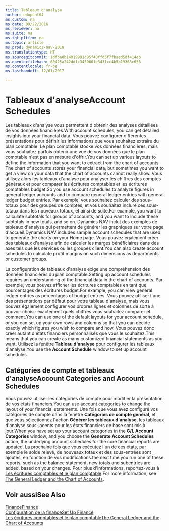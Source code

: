 ```yaml
---
title: Tableaux d'analyse
author: edupont04
ms.custom: na
ms.date: 09/22/2016
ms.reviewer: na
ms.suite: na
ms.tgt_pltfrm: na
ms.topic: article
ms.prod: dynamics-nav-2018
ms.translationtype: HT
ms.sourcegitcommit: 1dfba8b14019991c95f40ffd5f7fbaed5df414eb
ms.openlocfilehash: 60425a242ddfc3459601e343fcc4b5b19363c656
ms.contentlocale: fr-be
ms.lasthandoff: 12/01/2017

---
```


# <a name="account-schedules"></a><span data-ttu-id="a1ef6-102">Tableaux d'analyse</span><span class="sxs-lookup"><span data-stu-id="a1ef6-102">Account Schedules</span></span>
<span data-ttu-id="a1ef6-103">Les tableaux d'analyse vous permettent d'obtenir des analyses détaillées de vos données financières.</span><span class="sxs-lookup"><span data-stu-id="a1ef6-103">With account schedules, you can get detailed insights into your financial data.</span></span> <span data-ttu-id="a1ef6-104">Vous pouvez configurer différentes présentations pour définir les informations que vous souhaitez extraire du plan comptable. Le plan comptable stocke vos données financières, mais vous souhaitez parfois obtenir une vue de vos données que le plan comptable n'est pas en mesure d'offrir.</span><span class="sxs-lookup"><span data-stu-id="a1ef6-104">You can set up various layouts to define the information that you want to extract from the chart of accounts The chart of accounts stores your financial data, but sometimes you want to get a view on your data that the chart of accounts cannot really show.</span></span> <span data-ttu-id="a1ef6-105">Vous utilisez alors les tableaux d'analyse pour analyser les chiffres des comptes généraux et pour comparer les écritures comptables et les écritures comptables budget.</span><span class="sxs-lookup"><span data-stu-id="a1ef6-105">So you use account schedules to analyze figures in general ledger accounts and to compare general ledger entries with general ledger budget entries.</span></span>
<span data-ttu-id="a1ef6-106">Par exemple, vous souhaitez calculer des sous-totaux pour des groupes de comptes, et vous souhaitez inclure ces sous-totaux dans les nouveaux totaux, et ainsi de suite.</span><span class="sxs-lookup"><span data-stu-id="a1ef6-106">For example, you want to calculate subtotals for groups of accounts, and you want to include these subtotals in new totals, and so on.</span></span>
<span data-ttu-id="a1ef6-107">Dynamics NAV inclut des exemples de tableaux d'analyse qui permettent de générer les graphiques sur votre page d'accueil.</span><span class="sxs-lookup"><span data-stu-id="a1ef6-107">Dynamics NAV includes sample account schedules that are used to generate the charts on your Home page.</span></span> <span data-ttu-id="a1ef6-108">Vous pouvez également créer des tableaux d'analyse afin de calculer les marges bénéficiaires dans des axes tels que les services ou les groupes client.</span><span class="sxs-lookup"><span data-stu-id="a1ef6-108">You can also create account schedules to calculate profit margins on such dimensions as departments or customer groups.</span></span>  

<span data-ttu-id="a1ef6-109">La configuration de tableaux d'analyse exige une compréhension des données financières du plan comptable.</span><span class="sxs-lookup"><span data-stu-id="a1ef6-109">Setting up account schedules requires an understanding of the financial data in the chart of accounts.</span></span>
<span data-ttu-id="a1ef6-110">Par exemple, vous pouvez afficher les écritures comptables en tant que pourcentages des écritures budget.</span><span class="sxs-lookup"><span data-stu-id="a1ef6-110">For example, you can view general ledger entries as percentages of budget entries.</span></span>
<span data-ttu-id="a1ef6-111">Vous pouvez utiliser l'une des présentations par défaut pour votre tableau d'analyse, mais vous pouvez également configurer vos propres lignes et colonnes de sorte à pouvoir choisir exactement quels chiffres vous souhaitez comparer et comment.</span><span class="sxs-lookup"><span data-stu-id="a1ef6-111">You can use one of the default layouts for your account schedule, or you can set up your own rows and columns so that you can decide exactly which figures you wish to compare and how.</span></span>
<span data-ttu-id="a1ef6-112">Vous pouvez donc créer autant d'états financiers personnalisés que vous le souhaitez.</span><span class="sxs-lookup"><span data-stu-id="a1ef6-112">This means that you can create as many customized financial statements as you want.</span></span> <span data-ttu-id="a1ef6-113">Utilisez la fenêtre **Tableau d'analyse** pour configurer les tableaux d'analyse.</span><span class="sxs-lookup"><span data-stu-id="a1ef6-113">You use the **Account Schedule** window to set up account schedules.</span></span>  

## <a name="account-categories-and-account-schedules"></a><span data-ttu-id="a1ef6-114">Catégories de compte et tableaux d'analyse</span><span class="sxs-lookup"><span data-stu-id="a1ef6-114">Account Categories and Account Schedules</span></span>
<span data-ttu-id="a1ef6-115">Vous pouvez utiliser les catégories de compte pour modifier la présentation de vos états financiers.</span><span class="sxs-lookup"><span data-stu-id="a1ef6-115">You can use account categories to change the layout of your financial statements.</span></span> <span data-ttu-id="a1ef6-116">Une fois que vous avez configuré vos catégories de compte dans la fenêtre **Catégories de compte général**, et que vous sélectionnez l'action **Générer les tableaux d'analyse**, les tableaux d'analyse sous-jacents pour les états financiers de base sont mis à jour.</span><span class="sxs-lookup"><span data-stu-id="a1ef6-116">When you have set up your account categories in the **G/L Account Categories** window, and you choose the **Generate Account Schedules** action, the underlying account schedules for the core financial reports are updated.</span></span> <span data-ttu-id="a1ef6-117">La prochaine fois que vous exécutez l'un de ces états, par exemple le solde relevé, de nouveaux totaux et des sous-entrées sont ajoutés, en fonction de vos modifications.</span><span class="sxs-lookup"><span data-stu-id="a1ef6-117">the next time you run one of these reports, such as the balance statement, new totals and subentries are added, based on your changes.</span></span> <span data-ttu-id="a1ef6-118">Pour plus d'informations, reportez-vous à [Les écritures comptables et le plan comptable](finance-general-ledger.md).</span><span class="sxs-lookup"><span data-stu-id="a1ef6-118">For more information, see [The General Ledger and the Chart of Accounts](finance-general-ledger.md).</span></span>    
## <a name="see-also"></a><span data-ttu-id="a1ef6-119">Voir aussi</span><span class="sxs-lookup"><span data-stu-id="a1ef6-119">See Also</span></span>
[<span data-ttu-id="a1ef6-120">Finance</span><span class="sxs-lookup"><span data-stu-id="a1ef6-120">Finance</span></span>](finance.md)  
[<span data-ttu-id="a1ef6-121">Configuration de la finance</span><span class="sxs-lookup"><span data-stu-id="a1ef6-121">Set Up Finance</span></span>](finance-setup-finance.md)  
[<span data-ttu-id="a1ef6-122">Les écritures comptables et le plan comptable</span><span class="sxs-lookup"><span data-stu-id="a1ef6-122">The General Ledger and the Chart of Accounts</span></span>](finance-general-ledger.md)  

